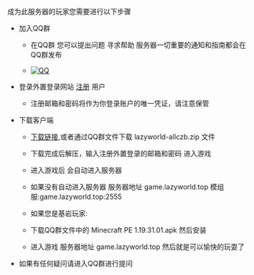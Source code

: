成为此服务器的玩家您需要进行以下步骤

- 加入QQ群

    - 在QQ群 您可以提出问题 寻求帮助 服务器一切重要的通知和指南都会在QQ群发布

    - [![QQ](/lzwwiki/assets/images/QQgroup-LazyWorld-blue.svg)](https://qm.qq.com/cgi-bin/qm/qr?k=UiQOU0xql5O05UFkO0j2AzBLY9tfneEy&jump_from=webapi&authKey=Yz4hL9uTRXFBf0jmn52wMqbGyUXhJi7SkUlcKWFK/fLsBo1utMrfEQk16Pjpnxky)

- 登录外置登录网站 [注册](http://lazyworld.top/auth/register) 用户

    - 注册邮箱和密码将作为你登录账户的唯一凭证，请注意保管

- 下载客户端

    - [下载链接](https://qwcode-my.sharepoint.com/:u:/g/personal/liuzihao_qwcode_onmicrosoft_com/ERelKIlW1VxBo8A5-Q4l2RkBquO75Md4NUp5DS188tifSg?e=cHPhgQ),或者通过QQ群文件下载 lazyworld-allczb.zip 文件

    - 下载完成后解压，输入注册外置登录的邮箱和密码 进入游戏
    
    - 进入游戏后 会自动进入服务器

    - 如果没有自动进入服务器 服务器地址 game.lazyworld.top 模组服:game.lazyworld.top:2555

    - 如果您是基岩玩家:

    - 下载QQ群文件中的 Minecraft PE 1.19.31.01.apk 然后安装
    - 进入游戏 服务器地址 game.lazyworld.top 然后就是可以愉快的玩耍了

- 如果有任何疑问请进入QQ群进行提问

